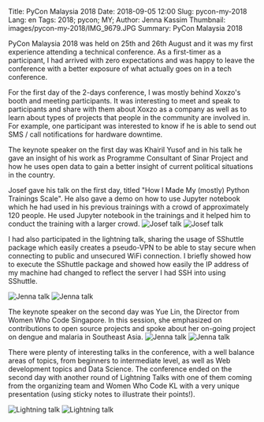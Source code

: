 Title: PyCon Malaysia 2018
Date: 2018-09-05 12:00 
Slug: pycon-my-2018
Lang: en 
Tags: 2018; pycon; MY;
Author: Jenna Kassim
Thumbnail: images/pycon-my-2018/IMG_9679.JPG
Summary: PyCon Malaysia 2018

PyCon Malaysia 2018 was held on 25th and 26th August and it was my first experience attending a technical conference. As a first-timer as a participant, I had arrived with zero expectations and was happy to leave the conference with a better exposure of what actually goes on in a tech conference.

For the first day of the 2-days conference, I was mostly behind Xoxzo's booth and meeting participants. It was interesting to meet and speak to participants and share with them about Xoxzo as a company as well as to learn about types of projects that people in the community are involved in. For example, one participant was interested to know if he is able to send out SMS / call notifications for hardware downtime.

The keynote speaker on the first day was Khairil Yusof and in his talk he gave an insight of his work as Programme Consultant of Sinar Project and how he uses open data to gain a better insight of current political situations in the country.

Josef gave his talk on the first day, titled "How I Made My (mostly) Python Trainings Scale". He also gave a demo on how to use Jupyter notebook which he had used in his previous trainings with a crowd of approximately 120 people. He used Jupyter notebook in the trainings and it helped him to conduct the training with a larger crowd.
![Josef talk]({filename}/images/pycon-my-2018/IMG_9595.JPG)
![Josef talk]({filename}/images/pycon-my-2018/IMG_9612.JPG)


I had also participated in the lightning talk, sharing the usage of SShuttle package which easily creates a pseudo-VPN to be able to stay secure when connecting to public and unsecured WiFi connection. I briefly showed how to execute the SShuttle package and showed how easily the IP address of my machine had changed to reflect the server I had SSH into using SShuttle.

![Jenna talk]({filename}/images/pycon-my-2018/IMG_9679.JPG)
![Jenna talk]({filename}/images/pycon-my-2018/IMG_9676.JPG)

The keynote speaker on the second day was Yue Lin, the Director from Women Who Code Singapore. In this session, she emphasized on contributions to open source projects and spoke about her on-going project on dengue and malaria in Southeast Asia.
![Jenna talk]({filename}/images/pycon-my-2018/IMG_9630.JPG)
![Jenna talk]({filename}/images/pycon-my-2018/IMG_9631.JPG)

There were plenty of interesting talks in the conference, with a well balance areas of topics, from beginners to intermediate level, as well as Web development topics and Data Science. The conference ended on the second day with another round of Lightning Talks with one of them coming from the organizing team and Women Who Code KL with a very unique presentation (using sticky notes to illustrate their points!).

![Lightning talk]({filename}/images/pycon-my-2018/IMG_9656.JPG)
![Lightning talk]({filename}/images/pycon-my-2018/IMG_9662.JPG)




